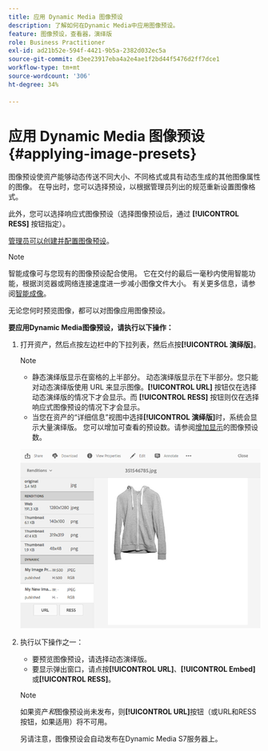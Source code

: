 ```yaml
---
title: 应用 Dynamic Media 图像预设
description: 了解如何在Dynamic Media中应用图像预设。
feature: 图像预设，查看器，演绎版
role: Business Practitioner
exl-id: ad21b52e-594f-4421-9b5a-2382d032ec5a
source-git-commit: d3ee23917eba4a2e4ae1f2bd44f5476d2ff7dce1
workflow-type: tm+mt
source-wordcount: '306'
ht-degree: 34%

---
```


# 应用 Dynamic Media 图像预设 {#applying-image-presets}

图像预设使资产能够动态传送不同大小、不同格式或具有动态生成的其他图像属性的图像。 在导出时，您可以选择预设，以根据管理员列出的规范重新设置图像格式。

此外，您可以选择响应式图像预设（选择图像预设后，通过 **[!UICONTROL RESS]** 按钮指定）。

[管理员可以创建并配置图像预设](managing-image-presets.md)。

>[!NOTE]
>
>智能成像可与您现有的图像预设配合使用。 它在交付的最后一毫秒内使用智能功能，根据浏览器或网络连接速度进一步减小图像文件大小。 有关更多信息，请参阅[智能成像](imaging-faq.md)。

无论您何时预览图像，都可以对图像应用图像预设。

**要应用Dynamic Media图像预设，请执行以下操作：**

1. 打开资产，然后点按左边栏中的下拉列表，然后点按&#x200B;**[!UICONTROL 演绎版]**。

   >[!NOTE]
   >
   >* 静态演绎版显示在窗格的上半部分。 动态演绎版显示在下半部分。您只能对动态演绎版使用 URL 来显示图像。**[!UICONTROL URL]** 按钮仅在选择动态演绎版的情况下才会显示。而 **[!UICONTROL RESS]** 按钮则仅在选择响应式图像预设的情况下才会显示。
      >
      >
   * 当您在资产的“详细信息”视图中选择&#x200B;**[!UICONTROL 演绎版]**&#x200B;时，系统会显示大量演绎版。 您可以增加可查看的预设数。请参阅[增加显示](managing-image-presets.md#increasing-or-decreasing-the-number-of-image-presets-that-display)的图像预设数。


   ![chlimage_1-208](assets/chlimage_1-208.png)

1. 执行以下操作之一：

   * 要预览图像预设，请选择动态演绎版。
   * 要显示弹出窗口，请点按&#x200B;**[!UICONTROL URL]**、**[!UICONTROL Embed]**&#x200B;或&#x200B;**[!UICONTROL RESS]**。

   >[!NOTE]
   >
   >如果资产&#x200B;*和*&#x200B;图像预设尚未发布，则&#x200B;**[!UICONTROL URL]**&#x200B;按钮（或URL和RESS按钮，如果适用）将不可用。
   >
   >另请注意，图像预设会自动发布在Dynamic Media S7服务器上。

